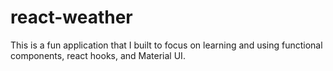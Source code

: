 # react-weather

This is a fun application that I built to focus on learning and using functional components, react hooks, and Material UI. 
